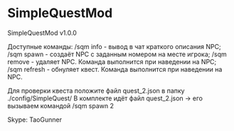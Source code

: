 SimpleQuestMod
==============

SimpleQuestMod v1.0.0

Доступные команды:
 /sqm info <id> - вывод в чат краткого описания NPC;
 /sqm spawn <id> - создаёт NPC с заданным номером на месте игрока;
 /sqm remove - удаляет NPC. Команда выполнится при наведении на NPC;
 /sqm refresh - обнуляет квест. Команда выполнится при наведении на NPC.

Для проверки квеста положите файл quest_2.json в папку ./config/SimpleQuest/
В комплекте идёт файл quest_2.json -> его вызываем командой /sqm spawn 2

Skype: TaoGunner
